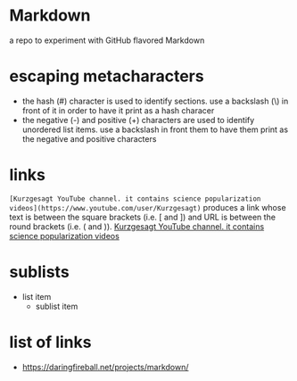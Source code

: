 # Markdown
a repo to experiment with GitHub flavored Markdown

# escaping metacharacters
- the hash (\#) character is used to identify sections. use a
backslash (\\) in front of it in order to have it print as a hash
characer
- the negative (\-) and positive (\+) characters are used to identify
unordered list items. use a backslash in front them to have them print
as the negative and positive characters

# links
`[Kurzgesagt YouTube channel. it contains science popularization videos](https://www.youtube.com/user/Kurzgesagt)` produces
a link whose text is between the square brackets (i.e. \[ and \]) and URL is between the round brackets (i.e. \( and \)).
[Kurzgesagt YouTube channel. it contains science popularization videos](https://www.youtube.com/user/Kurzgesagt)

# sublists
- list item
  - sublist item

# list of links
- https://daringfireball.net/projects/markdown/
